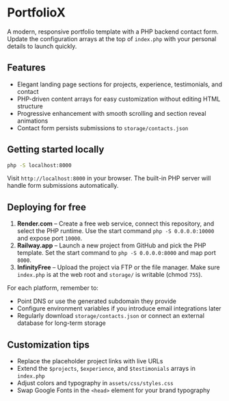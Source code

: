 # PortfolioX

A modern, responsive portfolio template with a PHP backend contact form. Update the configuration arrays at the top of `index.php` with your personal details to launch quickly.

## Features

- Elegant landing page sections for projects, experience, testimonials, and contact
- PHP-driven content arrays for easy customization without editing HTML structure
- Progressive enhancement with smooth scrolling and section reveal animations
- Contact form persists submissions to `storage/contacts.json`

## Getting started locally

```bash
php -S localhost:8000
```

Visit `http://localhost:8000` in your browser. The built-in PHP server will handle form submissions automatically.

## Deploying for free

1. **Render.com** – Create a free web service, connect this repository, and select the PHP runtime. Use the start command `php -S 0.0.0.0:10000` and expose port `10000`.
2. **Railway.app** – Launch a new project from GitHub and pick the PHP template. Set the start command to `php -S 0.0.0.0:8000` and map port `8000`.
3. **InfinityFree** – Upload the project via FTP or the file manager. Make sure `index.php` is at the web root and `storage/` is writable (chmod `755`).

For each platform, remember to:

- Point DNS or use the generated subdomain they provide
- Configure environment variables if you introduce email integrations later
- Regularly download `storage/contacts.json` or connect an external database for long-term storage

## Customization tips

- Replace the placeholder project links with live URLs
- Extend the `$projects`, `$experience`, and `$testimonials` arrays in `index.php`
- Adjust colors and typography in `assets/css/styles.css`
- Swap Google Fonts in the `<head>` element for your brand typography
